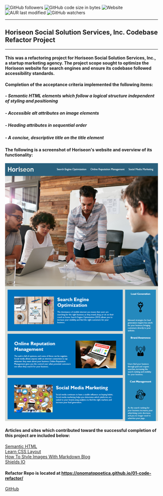![GitHub followers](https://img.shields.io/github/followers/onomatopoetica?label=Follow&style=social)    ![GitHub code size in bytes](https://img.shields.io/github/languages/code-size/onomatopoetica/01-homework)    ![Website](https://img.shields.io/website?down_color=lightgrey&down_message=offline&up_color=blue&up_message=online&url=https%3A%2F%2Fonomatopoetica.github.io%2F01-homework%2F)  ![AUR last modified](https://img.shields.io/aur/last-modified/google-chrome)  ![GitHub watchers](https://img.shields.io/github/watchers/onomatopoetica/01-homework?label=Watch&style=social)

---

## Horiseon Social Solution Services, Inc. Codebase Refactor Project 

---

#### This was a refactoring project for Horiseon Social Solution Services, Inc., a startup marketing agency. The project scope sought to optimize the Horiseon website for search engines and ensure its codebase followed accessibility standards. 

#### Completion of the acceptance criteria implemented the following items:
#####   - Semantic HTML elements which follow a logical structure independent of styling and positioning
#####   - Accessible alt attributes on image elements
#####   - Heading attributes in sequential order
#####   - A concise, descriptive title on the title element

#### The following is a screenshot of Horiseon's website and overview of its functionality:

<img src="assets/images/screenshot-b.png" alt="Horiseon website image"
	title="screenshot" width="auto" height="850" />
  
#### Articles and sites which contributed toward the successful completion of this project are included below:

[Semantic HTML](https://www.pluralsight.com/guides/semantic-html)  <br>
[Learn CSS Layout](https://learnlayout.com/no-layout.html) <br>
[How To Style Images With Markdown Blog](https://www.xaprb.com/blog/how-to-style-images-with-markdown/) <br>
[Shields IO](https://shields.io/) <br>

#### Refactor Repo is located at https://onomatopoetica.github.io/01-code-refactor/ <br>
[GitHub](https://github.com/onomatopoetica/01-code-refactor)

